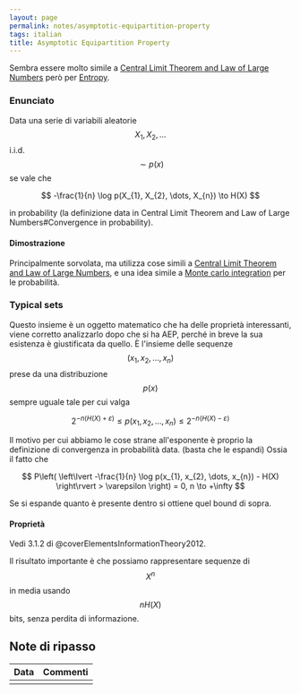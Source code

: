 ```yaml
---
layout: page
permalink: notes/asymptotic-equipartition-property
tags: italian
title: Asymptotic Equipartition Property
---
```


Sembra essere molto simile a [Central Limit Theorem and Law of Large Numbers](/notes/central-limit-theorem-and-law-of-large-numbers) però per [Entropy](/notes/entropy).

### Enunciato
Data una serie di variabili aleatorie $$X_{1}, X_{2}, \dots$$ i.i.d. $$\sim p(x)$$ se vale che

$$
-\frac{1}{n} \log p(X_{1}, X_{2}, \dots, X_{n}) \to H(X)
$$

in probability (la definizione data in Central Limit Theorem and Law of Large Numbers#Convergence in probability).

#### Dimostrazione
Principalmente sorvolata, ma utilizza cose simili a [Central Limit Theorem and Law of Large Numbers](/notes/central-limit-theorem-and-law-of-large-numbers), e una idea simile a [Monte carlo integration](/notes/monte-carlo-integration) per le probabilità.

### Typical sets
Questo insieme è un oggetto matematico che ha delle proprietà interessanti, viene corretto analizzarlo dopo che si ha AEP, perché in breve la sua esistenza è giustificata da quello.
È l'insieme delle sequenze $$(x_{1}, x_{2}, \dots , x_{n})$$ prese da una distribuzione $$p(x)$$ sempre uguale tale per cui valga

$$
2^{-n(H(X) + \varepsilon)} \leq p(x_{1}, x_{2}, \dots, x_{n}) \leq 2^{-n(H(X) - \varepsilon)}
$$

Il motivo per cui abbiamo le cose strane all'esponente è proprio la definizione di convergenza in probabilità data. (basta che le espandi)
Ossia il fatto che

$$
P\left( \left\lvert  -\frac{1}{n} \log p(x_{1}, x_{2}, \dots, x_{n}) - H(X)  \right\rvert  > \varepsilon \right) = 0, n \to +\infty
$$

Se si espande quanto è presente dentro si ottiene quel bound di sopra.
#### Proprietà
Vedi 3.1.2 di @coverElementsInformationTheory2012.

Il risultato importante è che possiamo rappresentare sequenze di $$X^{n}$$ in media usando $$nH(X)$$ bits, senza perdita di informazione.


## Note di ripasso

| Data | Commenti |
| ---- | -------- |
|      |          |